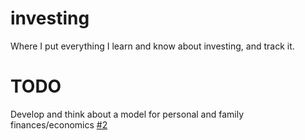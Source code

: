 # investing

Where I put everything I learn and know about investing, and track it.


# TODO

Develop and think about a model for personal and family finances/economics [#2](https://github.com/pflagerd/investing/issues/2)
